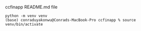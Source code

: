 ﻿ ccfinapp README.md file

```
python -m venv venv
(base) conraduyakonwu@Conrads-MacBook-Pro ccfinapp % source venv/bin/activate
```

